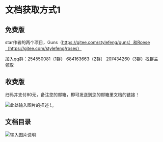 # 文档获取方式1

## 免费版

star作者的两个项目，Guns（https://gitee.com/stylefeng/guns）和Roese（https://gitee.com/stylefeng/roses）

加入qq群：254550081（1群） 684163663（2群） 207434260（3群）找群主领取

## 收费版

扫码并支付80元，备注您的邮箱，即可发送到您的邮箱里文档的链接！

![此处输入图片的描述][1]
!.,

## 文档目录

![输入图片说明](https://images.gitee.com/uploads/images/2018/1017/122726_bf87f30d_551203.png "FireShot Capture 5 - Guns 技术文档 v5.1 - 作业部落 Cmd Mar_ - https___www.zybuluo.com_stylefeng_note_1028072.png")

  [1]: https://gitee.com/uploads/images/2018/0128/181022_1da2a72a_551203.jpeg
  [2]: https://gitee.com/uploads/images/2018/0128/181547_c8ba0119_551203.png